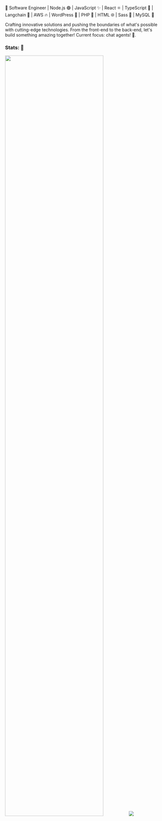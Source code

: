 🚀 Software Engineer | Node.js 🟢 | JavaScript ✨ | React ⚛️ | TypeScript 🦕 | Langchain 🔗 | AWS 🔥 | WordPress 🔵 | PHP 🐘 | HTML 🌐 | Sass 💄 | MySQL 🐬 

Crafting innovative solutions and pushing the boundaries of what's possible with cutting-edge technologies. From the front-end to the back-end, let's build something amazing together!  Current focus: chat agents! 🤗.

### Stats: 🎇

<img style="margin-left:auto;margin-right:auto;" src="https://streak-stats.demolab.com/?user=Kari-C&theme=elegant" width="80%"/>
<img src="https://my-github-stats-six.vercel.app/api/top-langs?username=Kari-C&theme=transparent" />

<!--
**Kari-C/Kari-C** is a ✨ _special_ ✨ repository because its `README.md` (this file) appears on your GitHub profile.

Here are some ideas to get you started:

- 🔭 I’m currently working on ...
- 🌱 I’m currently learning ...
- 👯 I’m looking to collaborate on ...
- 🤔 I’m looking for help with ...
- 💬 Ask me about ...
- 📫 How to reach me: ...
- 😄 Pronouns: ...
- ⚡ Fun fact: ...
-->
